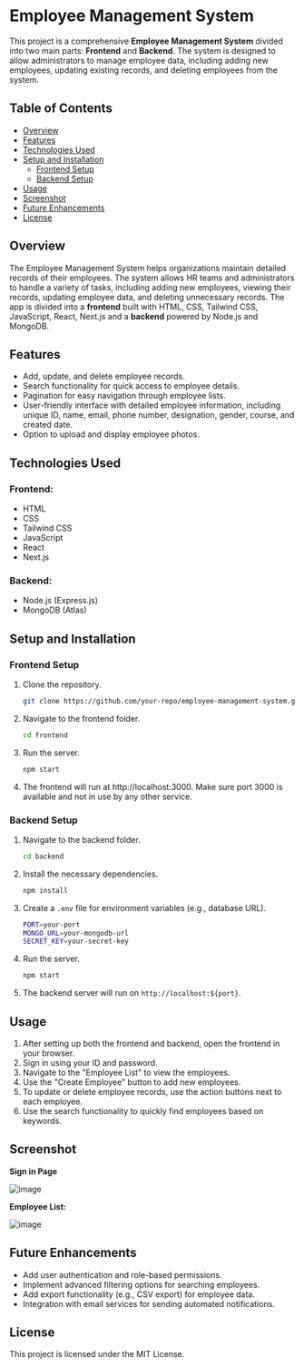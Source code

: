 
# Employee Management System

This project is a comprehensive **Employee Management System** divided into two main parts: **Frontend** and **Backend**. The system is designed to allow administrators to manage employee data, including adding new employees, updating existing records, and deleting employees from the system.

## Table of Contents
- [Overview](#overview)
- [Features](#features)
- [Technologies Used](#technologies-used)
- [Setup and Installation](#setup-and-installation)
  - [Frontend Setup](#frontend-setup)
  - [Backend Setup](#backend-setup)
- [Usage](#usage)
- [Screenshot](#screenshot)
- [Future Enhancements](#future-enhancements)
- [License](#license)

## Overview

The Employee Management System helps organizations maintain detailed records of their employees. The system allows HR teams and administrators to handle a variety of tasks, including adding new employees, viewing their records, updating employee data, and deleting unnecessary records. The app is divided into a **frontend** built with HTML, CSS, Tailwind CSS, JavaScript, React, Next.js and a **backend** powered by Node.js and MongoDB.

## Features

- Add, update, and delete employee records.
- Search functionality for quick access to employee details.
- Pagination for easy navigation through employee lists.
- User-friendly interface with detailed employee information, including unique ID, name, email, phone number, designation, gender, course, and created date.
- Option to upload and display employee photos.

## Technologies Used

### Frontend:
- HTML
- CSS
- Tailwind CSS
- JavaScript
- React
- Next.js

### Backend:
- Node.js (Express.js)
- MongoDB (Atlas)

## Setup and Installation

### Frontend Setup

1. Clone the repository.
   ```bash
   git clone https://github.com/your-repo/employee-management-system.git
   ```
2. Navigate to the frontend folder.
   ```bash
   cd frontend
   ```
3. Run the server.
   ```bash
   npm start
   ```
5. The frontend will run at http://localhost:3000. Make sure port 3000 is available and not in use by any other service.

### Backend Setup

1. Navigate to the backend folder.
   ```bash
   cd backend
   ```
2. Install the necessary dependencies.
   ```bash
   npm install
   ```
3. Create a `.env` file for environment variables (e.g., database URL).
   ```bash
   PORT=your-port
   MONGO_URL=your-mongodb-url
   SECRET_KEY=your-secret-key
   ```
4. Run the server.
   ```bash
   npm start
   ```
5. The backend server will run on `http://localhost:${port}`.

## Usage

1. After setting up both the frontend and backend, open the frontend in your browser.
2. Sign in using your ID and password.
3. Navigate to the "Employee List" to view the employees.
4. Use the "Create Employee" button to add new employees.
5. To update or delete employee records, use the action buttons next to each employee.
6. Use the search functionality to quickly find employees based on keywords.

## Screenshot

**Sign in Page**

![image](https://github.com/user-attachments/assets/45be6884-dff6-471e-8317-da4bd80059a8)

**Employee List:**

![image](https://github.com/user-attachments/assets/fb132014-470e-4ab8-9844-5ccd175271d9)

## Future Enhancements

- Add user authentication and role-based permissions.
- Implement advanced filtering options for searching employees.
- Add export functionality (e.g., CSV export) for employee data.
- Integration with email services for sending automated notifications.

## License

This project is licensed under the MIT License.
